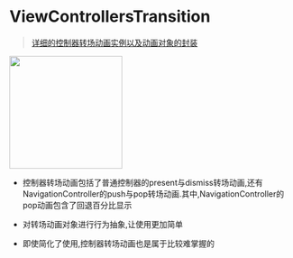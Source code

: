 # ViewControllersTransition

> [详细的控制器转场动画实例以及动画对象的封装](http://www.cnblogs.com/YouXianMing/p/4665558.html)

<img src="http://images0.cnblogs.com/blog2015/607542/201507/212015599744388.gif" width="200">
<br>




* 控制器转场动画包括了普通控制器的present与dismiss转场动画,还有NavigationController的push与pop转场动画.其中,NavigationController的pop动画包含了回退百分比显示

* 对转场动画对象进行行为抽象,让使用更加简单

* 即使简化了使用,控制器转场动画也是属于比较难掌握的
